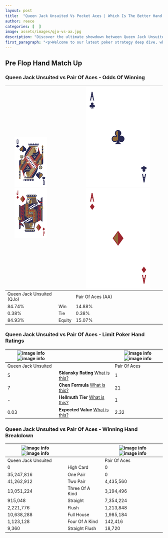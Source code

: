 ```yaml
---
layout: post
title:  "Queen Jack Unsuited Vs Pocket Aces | Which Is The Better Hand In Poker? A Complete Guide"
author: reece
categories: [  ]
image: assets/images/qjo-vs-aa.jpg
description: "Discover the ultimate showdown between Queen Jack Unsuited and Pair Of Aces in poker! Uncover the odds, strategies, and scenarios where one hand triumphs over the other. Get ready to up your poker game with this thrilling analysis."
first_paragraph: "<p>Welcome to our latest poker strategy deep dive, where we're pitting two distinct hands against each other in a high-stakes showdown: Queen Jack Unsuited vs Pair Of Aces.</p><p>In the dynamic world of poker, every decision counts, and knowing which hand holds the upper hand is key to your success at the table.</p><p>In this article, we'll dissect these two hands, explore the scenarios where one dominates the other, and equip you with the knowledge to make strategic choices that can tip the odds in your favor.</p><p>Get ready to unravel the intriguing dynamics of these poker hands and elevate your game to new heights.</p>"
---
```




[comment]: # (sp0)

## Pre Flop Hand Match Up

<div class="table hand-ratings" markdown="1"> 



### Queen Jack Unsuited vs Pair Of Aces - Odds Of Winning


    
| ![image info](assets/images/hand1/Q.png) ![image info](assets/images/hand1/Jo.png) |  | ![image info](assets/images/hand2/A.png) ![image info](assets/images/hand2/Ao.png) |
| -------- | -------- | -------- |
| Queen Jack Unsuited (QJo) |  | Pair Of Aces (AA) |
| 84.74% | Win | 14.88% |
| 0.38% | Tie | 0.38% |
| 84.93% | Equity | 15.07% |




[comment]: # (sp1)



### Queen Jack Unsuited vs Pair Of Aces - Limit Poker Hand Ratings


    
| ![image info](https://www.riverpairs.com/assets/images/hand1/Q.png) ![image info](https://www.riverpairs.com/assets/images/hand1/Jo.png) |  | ![image info](https://www.riverpairs.com/assets/images/hand2/A.png) ![image info](https://www.riverpairs.com/assets/images/hand2/Ao.png) |
| -------- | -------- | -------- |
| Queen Jack Unsuited |  | Pair Of Aces |
| 5 | **Sklansky Rating** [What is this?](/sklansky-rating-explained) | 1 |
| 7 | **Chen Formula** [What is this?](/chen-formula-explained) | 21 |
| - | **Hellmuth Tier** [What is this?](/Hellmuth-tier-explained) | 1 |
| 0.03 | **Expected Value** [What is this?](/expected-value-explained) | 2.32 |




[comment]: # (sp2)



### Queen Jack Unsuited vs Pair Of Aces - Winning Hand Breakdown


    
| ![image info](https://www.riverpairs.com/assets/images/hand1/Q.png) ![image info](https://www.riverpairs.com/assets/images/hand1/Jo.png) |  | ![image info](https://www.riverpairs.com/assets/images/hand2/A.png) ![image info](https://www.riverpairs.com/assets/images/hand2/Ao.png) |
| -------- | -------- | -------- |
| Queen Jack Unsuited |  | Pair Of Aces |
| 0 | High Card | 0 |
| 35,247,816 | One Pair | 0 |
| 41,262,912 | Two Pair | 4,435,560 |
| 13,051,224 | Three Of A Kind | 3,194,496 |
| 915,048 | Straight | 7,354,224 |
| 2,221,776 | Flush | 1,213,848 |
| 10,638,288 | Full House | 1,985,184 |
| 1,123,128 | Four Of A Kind | 142,416 |
| 9,360 | Straight Flush | 18,720 |




[comment]: # (sp3)



</div>

[comment]: # (sp4)



[comment]: # (sp5)

